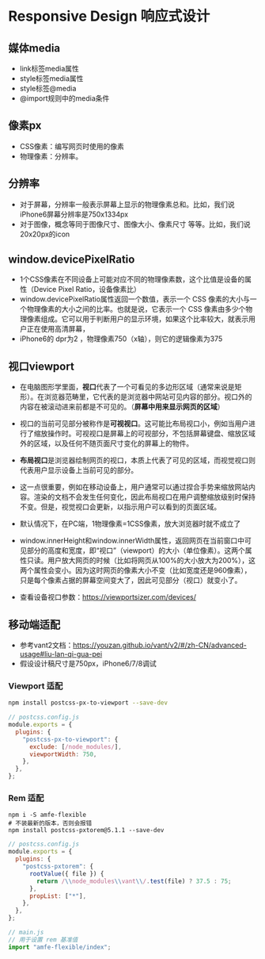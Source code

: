 # Responsive Design 响应式设计

## 媒体media

* link标签media属性
* style标签media属性
* style标签@media
* @import规则中的media条件

## 像素px

* CSS像素：编写网页时使用的像素
* 物理像素：分辨率。

## 分辨率

* 对于屏幕，分辨率一般表示屏幕上显示的物理像素总和。比如，我们说iPhone6屏幕分辨率是750x1334px
* 对于图像，概念等同于图像尺寸、图像大小、像素尺寸 等等。比如，我们说20x20px的icon

## window.devicePixelRatio

* 1个CSS像素在不同设备上可能对应不同的物理像素数，这个比值是设备的属性（Device Pixel Ratio，设备像素比）
* window.devicePixelRatio属性返回一个数值，表示一个 CSS 像素的大小与一个物理像素的大小之间的比率。也就是说，它表示一个 CSS 像素由多少个物理像素组成。它可以用于判断用户的显示环境，如果这个比率较大，就表示用户正在使用高清屏幕，
* iPhone6的 dpr为2 ，物理像素750（x轴），则它的逻辑像素为375

## 视口viewport

* 在电脑图形学里面，**视口**代表了一个可看见的多边形区域（通常来说是矩形）。在浏览器范畴里，它代表的是浏览器中网站可见内容的部分。视口外的内容在被滚动进来前都是不可见的。（**屏幕中用来显示网页的区域**）
* 视口的当前可见部分被称作是**可视视口**。这可能比布局视口小，例如当用户进行了缩放操作时。可视视口是屏幕上的可视部分，不包括屏幕键盘、缩放区域外的区域，以及任何不随页面尺寸变化的屏幕上的物件。
* **布局视口**是浏览器绘制网页的视口，本质上代表了可见的区域，而视觉视口则代表用户显示设备上当前可见的部分。
* 这一点很重要，例如在移动设备上，用户通常可以通过捏合手势来缩放网站内容。渲染的文档不会发生任何变化，因此布局视口在用户调整缩放级别时保持不变。但是，视觉视口会更新，以指示用户可以看到的页面区域。

* 默认情况下，在PC端，1物理像素=1CSS像素，放大浏览器时就不成立了
* window.innerHeight和window.innerWidth属性，返回网页在当前窗口中可见部分的高度和宽度，即“视口”（viewport）的大小（单位像素）。这两个属性只读。用户放大网页的时候（比如将网页从100%的大小放大为200%），这两个属性会变小。因为这时网页的像素大小不变（比如宽度还是960像素），只是每个像素占据的屏幕空间变大了，因此可见部分（视口）就变小了。
* 查看设备视口参数：https://viewportsizer.com/devices/

## 移动端适配

* 参考vant2文档：https://youzan.github.io/vant/v2/#/zh-CN/advanced-usage#liu-lan-qi-gua-pei
* 假设设计稿尺寸是750px，iPhone6/7/8调试

### Viewport 适配

```bash
npm install postcss-px-to-viewport --save-dev
```

```js
// postcss.config.js
module.exports = {
  plugins: {
    "postcss-px-to-viewport": {
      exclude: [/node_modules/],
      viewportWidth: 750,
    },
  },
};
```


### Rem 适配

```shell
npm i -S amfe-flexible
# 不装最新的版本，否则会报错
npm install postcss-pxtorem@5.1.1 --save-dev
```

```js
// postcss.config.js
module.exports = {
  plugins: {
    "postcss-pxtorem": {
      rootValue({ file }) {
        return /\\node_modules\\vant\\/.test(file) ? 37.5 : 75;
      },
      propList: ["*"],
    },
  },
};
```

```js
// main.js
// 用于设置 rem 基准值
import "amfe-flexible/index";
```





